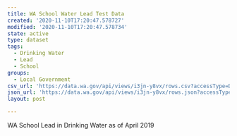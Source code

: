 ```yaml
---
title: WA School Water Lead Test Data
created: '2020-11-10T17:20:47.578727'
modified: '2020-11-10T17:20:47.578734'
state: active
type: dataset
tags:
  - Drinking Water
  - Lead
  - School
groups:
  - Local Government
csv_url: 'https://data.wa.gov/api/views/i3jn-y8vx/rows.csv?accessType=DOWNLOAD'
json_url: 'https://data.wa.gov/api/views/i3jn-y8vx/rows.json?accessType=DOWNLOAD'
layout: post

---
```

WA School Lead in Drinking Water as of April 2019
